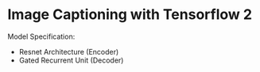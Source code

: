 # Image Captioning with Tensorflow 2

Model Specification:

- Resnet Architecture (Encoder)
- Gated Recurrent Unit (Decoder)
